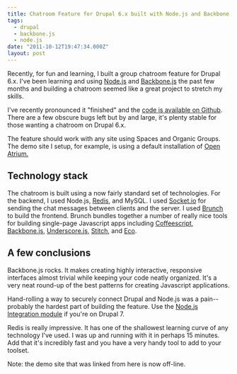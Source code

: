 ```yaml
---
title: Chatroom Feature for Drupal 6.x built with Node.js and Backbone.js
tags:
  - drupal
  - backbone.js
  - node.js
date: "2011-10-12T19:47:34.000Z"
layout: post
---
```


Recently, for fun and learning, I built a group chatroom feature for Drupal 6.x. I've been learning and using [Node.js][0] and [Backbone.js][1] the past few months and building a chatroom seemed like a great project to stretch my skills.

I've recently pronounced it "finished" and the [code is available on Github][2]. There are a few obscure bugs left but by and large, it's plenty stable for those wanting a chatroom on Drupal 6.x.

The feature should work with any site using Spaces and Organic Groups. The demo site I setup, for example, is using a default installation of [Open Atrium.][3]

## Technology stack

The chatroom is built using a now fairly standard set of technologies. For the backend, I used Node.js, [Redis][4], and MySQL. I used [Socket.io][5] for sending the chat messages between clients and the server. I used [Brunch][6] to build the frontend. Brunch bundles together a number of really nice tools for building single-page Javascript apps including [Coffeescript][7], [Backbone.js][1], [Underscore.js][8], [Stitch][9], and [Eco][10].

## A few conclusions

Backbone.js rocks. It makes creating highly interactive, responsive interfaces almost trivial while keeping your code neatly organized. It's a very neat round-up of the best patterns for creating Javascript applications.

Hand-rolling a way to securely connect Drupal and Node.js was a pain--probably the hardest part of building the feature. Use the [Node.js Integration module][11] if you're on Drupal 7\.

Redis is really impressive. It has one of the shallowest learning curve of any technology I've used. I was up and running with it in perhaps 15 minutes. Add that it's incredibly fast and you have a very handy tool to add to your toolset.

Note: the demo site that was linked from here is now off-line.


[0]: http://nodejs.org
[1]: http://backbonejs.org/
[2]: https://github.com/KyleAMathews/Eduglu-Chatroom
[3]: http://openatrium.com/
[4]: http://redis.io
[5]: http://socket.io
[6]: http://brunchwithcoffee.com
[7]: http://jashkenas.github.com/coffee-script/
[8]: http://documentcloud.github.com/underscore/
[9]: https://github.com/sstephenson/stitch
[10]: https://github.com/sstephenson/eco
[11]: http://drupal.org/project/nodejs
